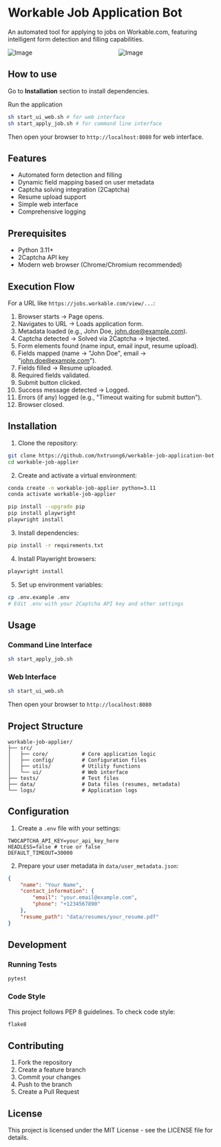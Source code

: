 # Workable Job Application Bot

An automated tool for applying to jobs on Workable.com, featuring intelligent form detection and filling capabilities.
<!--  make sure two columns each column has one image -->
<div style="display: grid; grid-template-columns: 1fr 1fr; gap: 10px;">
    <div>
        <img src="https://github.com/user-attachments/assets/50a53d30-5a20-41a9-a1db-a3aee4ea8696" alt="Image" style="max-width: 100%;">
    </div>
    <div>
        <img src="https://github.com/user-attachments/assets/5a40abe3-1b4d-49af-875c-53f1e8cf49f3" alt="Image" style="max-width: 100%;">
    </div>
</div>

## How to use

Go to **Installation** section to install dependencies.

Run the application

```bash
sh start_ui_web.sh # for web interface
sh start_apply_job.sh # for command line interface
```

Then open your browser to `http://localhost:8080` for web interface.

## Features

- Automated form detection and filling
- Dynamic field mapping based on user metadata
- Captcha solving integration (2Captcha)
- Resume upload support
- Simple web interface
- Comprehensive logging

## Prerequisites

- Python 3.11+
- 2Captcha API key
- Modern web browser (Chrome/Chromium recommended)

## Execution Flow

For a URL like `https://jobs.workable.com/view/...`:

1. Browser starts → Page opens.
2. Navigates to URL → Loads application form.
3. Metadata loaded (e.g., John Doe, <john.doe@example.com>).
4. Captcha detected → Solved via 2Captcha → Injected.
5. Form elements found (name input, email input, resume upload).
6. Fields mapped (name → "John Doe", email → "<john.doe@example.com>").
7. Fields filled → Resume uploaded.
8. Required fields validated.
9. Submit button clicked.
10. Success message detected → Logged.
11. Errors (if any) logged (e.g., "Timeout waiting for submit button").
12. Browser closed.

## Installation

1. Clone the repository:

```bash
git clone https://github.com/hxtruong6/workable-job-application-bot
cd workable-job-applier
```

2. Create and activate a virtual environment:

```bash
conda create -n workable-job-applier python=3.11
conda activate workable-job-applier

pip install --upgrade pip
pip install playwright
playwright install
```

3. Install dependencies:

```bash
pip install -r requirements.txt
```

4. Install Playwright browsers:

```bash
playwright install
```

5. Set up environment variables:

```bash
cp .env.example .env
# Edit .env with your 2Captcha API key and other settings
```

## Usage

### Command Line Interface

```bash
sh start_apply_job.sh
```

### Web Interface

```bash
sh start_ui_web.sh
```

Then open your browser to `http://localhost:8080`

## Project Structure

```
workable-job-applier/
├── src/
│   ├── core/           # Core application logic
│   ├── config/         # Configuration files
│   ├── utils/          # Utility functions
│   └── ui/             # Web interface
├── tests/              # Test files
├── data/               # Data files (resumes, metadata)
└── logs/               # Application logs
```

## Configuration

1. Create a `.env` file with your settings:

```
TWOCAPTCHA_API_KEY=your_api_key_here
HEADLESS=false # true or false
DEFAULT_TIMEOUT=30000
```

2. Prepare your user metadata in `data/user_metadata.json`:

```json
{
    "name": "Your Name",
    "contact_information": {
        "email": "your.email@example.com",
        "phone": "+1234567890"
    },
    "resume_path": "data/resumes/your_resume.pdf"
}
```

## Development

### Running Tests

```bash
pytest
```

### Code Style

This project follows PEP 8 guidelines. To check code style:

```bash
flake8
```

## Contributing

1. Fork the repository
2. Create a feature branch
3. Commit your changes
4. Push to the branch
5. Create a Pull Request

## License

This project is licensed under the MIT License - see the LICENSE file for details.
